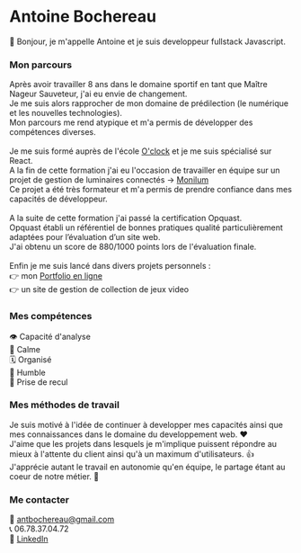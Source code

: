 # Antoine Bochereau

&#128075; Bonjour, je m'appelle Antoine et je suis developpeur fullstack Javascript.

### Mon parcours
Après avoir travailler 8 ans dans le domaine sportif en tant que Maître Nageur Sauveteur, j'ai eu envie de changement. <br/> Je me suis alors rapprocher de mon domaine de prédilection (le numérique et les nouvelles technologies). <br/> Mon parcours me rend atypique et m'a permis de développer des compétences diverses.
<br/><br/>
Je me suis formé auprès de l'école [O'clock](https://oclock.io/formations/developpeur-web) et je me suis spécialisé sur React. <br/> A la fin de cette formation j'ai eu l'occasion de travailler en équipe sur un projet de gestion de luminaires connectés  &#8594; [Monilum](https://monilum.com/) <br/> Ce projet a été très formateur et m'a permis de prendre confiance dans mes capacités de développeur.
<br/><br/>
A la suite de cette formation j'ai passé la certification Opquast. <br/> Opquast établi un référentiel de bonnes pratiques qualité particulièrement adaptées pour l’évaluation d’un site web. <br/> J'ai obtenu un score de 880/1000 points lors de l'évaluation finale.
<br/><br/>
Enfin je me suis lancé dans divers projets personnels : <br/> &#128073; mon [Portfolio en ligne](https://monilum.com/antoine/) <br/> &#128073; un site de gestion de collection de jeux video 

### Mes compétences
&#128065; Capacité d'analyse <br/>
&#129496; Calme <br/>
&#128467; Organisé <br/>
&#129309; Humble <br/>
&#128172; Prise de recul <br/>

### Mes méthodes de travail
Je suis motivé à l'idée de continuer à developper mes capacités ainsi que mes connaissances dans le domaine du developpement web. &#10084; <br/> J'aime que les projets dans lesquels je m'implique puissent répondre au mieux à l'attente du client ainsi qu'à un maximum d'utilisateurs. &#128077; <br/> J'apprécie autant le travail en autonomie qu'en équipe, le partage étant au coeur de notre métier. &#129309;

### Me contacter
&#128231; antbochereau@gmail.com <br/>
&#128222; 06.78.37.04.72 <br/>
&#128279; [LinkedIn](https://www.linkedin.com/in/antoinebochereau/)

<!--
**Bochereau/Bochereau** is a ✨ _special_ ✨ repository because its `README.md` (this file) appears on your GitHub profile.

Here are some ideas to get you started:

- 🔭 I’m currently working on ...
- 🌱 I’m currently learning ...
- 👯 I’m looking to collaborate on ...
- 🤔 I’m looking for help with ...
- 💬 Ask me about ...
- 📫 How to reach me: ...
- 😄 Pronouns: ...
- ⚡ Fun fact: ...
![Cover](https://github.com/Bochereau/Bochereau/blob/master/img/cover.jpg)
-->
